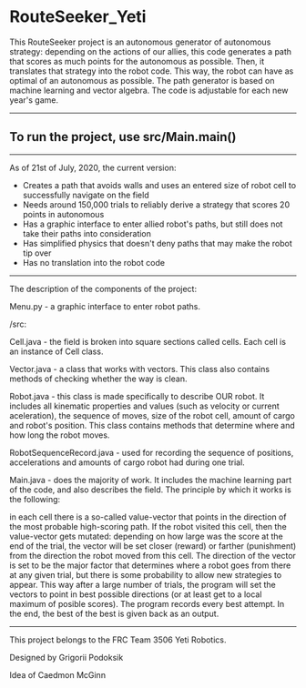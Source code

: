 # RouteSeeker_Yeti

This RouteSeeker project is an autonomous generator of autonomous strategy: depending on the actions of our allies, this code 
generates a path that scores as much points for the autonomous as possible. Then, it translates that strategy into the robot code. 
This way, the robot can have as optimal of an autonomous as possible. The path generator is based on machine learning and vector algebra.
The code is adjustable for each new year's game.

-------

To run the project, use src/Main.main()
--
-------

As of 21st of July, 2020, the current version:
 - Creates a path that avoids walls and uses an entered size of robot cell to successfully navigate on the field
 - Needs around 150,000 trials to reliably derive a strategy that scores 20 points in autonomous
 - Has a graphic interface to enter allied robot's paths, but still does not take their paths into consideration
 - Has simplified physics that doesn't deny paths that may make the robot tip over
 - Has no translation into the robot code

-------

The description of the components of the project:

   Menu.py - a graphic interface to enter robot paths.
    
   /src:
    
   Cell.java - the field is broken into square sections called cells. Each cell is an instance of Cell class.
    
   Vector.java - a class that works with vectors. This class also contains methods of checking whether the way is clean.
    
   Robot.java - this class is made specifically to describe OUR robot. It includes all kinematic properties and values (such as velocity or current aceleration), the 
sequence of moves, size of the robot cell, amount of cargo and robot's position. This class contains methods that determine where and how long the robot moves.

   RobotSequenceRecord.java - used for recording the sequence of positions, accelerations and amounts of cargo robot had during one trial.
    
   Main.java - does the majority of work. It includes the machine learning part of the code, and also describes the field. The principle by which 
it works is the following:

in each cell there is a so-called value-vector that points in the direction of the most probable high-scoring path. If the robot visited this cell, then the value-vector 
gets mutated: depending on how large was the score at the end of the trial, the vector will be set closer (reward) or farther (punishment) from 
the direction the robot moved from this cell. The direction of the vector is set to be the major factor that determines where a robot goes from there
at any given trial, but there is some probability to allow new strategies to appear. This way after a large number of trials, the program will set the vectors to
point in best possible directions (or at least get to a local maximum of posible scores). The program records every best attempt. In the end, the best of the best 
is given back as an output.


------


      
This project belongs to the FRC Team 3506 Yeti Robotics.

Designed by Grigorii Podoksik

Idea of Caedmon McGinn








